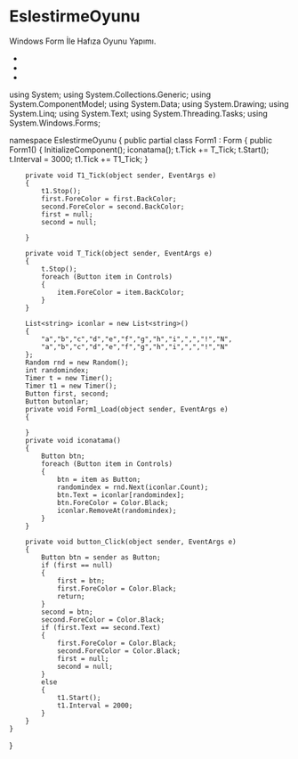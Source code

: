 # EslestirmeOyunu
Windows Form İle Hafıza Oyunu Yapımı.

*
*
*

using System;
using System.Collections.Generic;
using System.ComponentModel;
using System.Data;
using System.Drawing;
using System.Linq;
using System.Text;
using System.Threading.Tasks;
using System.Windows.Forms;

namespace EslestirmeOyunu
{
    public partial class Form1 : Form
    {
        public Form1()
        {
            InitializeComponent();
            iconatama();
            t.Tick += T_Tick;
            t.Start();
            t.Interval = 3000;
            t1.Tick += T1_Tick;
        }

        private void T1_Tick(object sender, EventArgs e)
        {
            t1.Stop();
            first.ForeColor = first.BackColor;
            second.ForeColor = second.BackColor;
            first = null;
            second = null;

        }

        private void T_Tick(object sender, EventArgs e)
        {
            t.Stop();
            foreach (Button item in Controls)
            {
                item.ForeColor = item.BackColor;
            }
        }

        List<string> iconlar = new List<string>()
        {
            "a","b","c","d","e","f","g","h","i",",","!","N",
            "a","b","c","d","e","f","g","h","i",",","!","N"
        };
        Random rnd = new Random();
        int randomindex;
        Timer t = new Timer();
        Timer t1 = new Timer();
        Button first, second;
        Button butonlar;
        private void Form1_Load(object sender, EventArgs e)
        {
           
        }
        private void iconatama()
        {
            Button btn;
            foreach (Button item in Controls)
            {
                btn = item as Button;
                randomindex = rnd.Next(iconlar.Count);
                btn.Text = iconlar[randomindex];
                btn.ForeColor = Color.Black;
                iconlar.RemoveAt(randomindex);
            }
        }

        private void button_Click(object sender, EventArgs e)
        {
            Button btn = sender as Button;
            if (first == null)
            {
                first = btn;
                first.ForeColor = Color.Black;
                return;
            }
            second = btn;
            second.ForeColor = Color.Black;
            if (first.Text == second.Text)
            {
                first.ForeColor = Color.Black;
                second.ForeColor = Color.Black;
                first = null;
                second = null;
            }
            else
            { 
                t1.Start();
                t1.Interval = 2000;
            }
        }
    }
}
